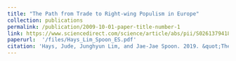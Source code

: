 ```yaml
---
title: "The Path from Trade to Right-wing Populism in Europe"
collection: publications
permalink: /publication/2009-10-01-paper-title-number-1
link: https://www.sciencedirect.com/science/article/abs/pii/S0261379418303779
paperurl:  '/files/Hays_Lim_Spoon_ES.pdf'
citation: 'Hays, Jude, Junghyun Lim, and Jae-Jae Spoon. 2019. &quot;The Path from Trade to Right-wing Populism in Europe &quot; <i>Electoral Studies</i>. 60:102038.'
---
```








